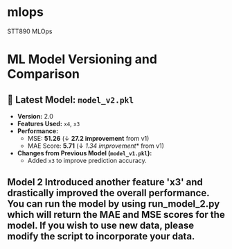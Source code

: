 # mlops
STT890 MLOps
# ML Model Versioning and Comparison

## 📌 Latest Model: `model_v2.pkl`
- **Version:** 2.0
- **Features Used:** `x4`, `x3`
- **Performance:**
  - MSE: **51.26** (↓ **27.2 improvement** from v1)
  - MAE Score: **5.71** (↓ *1.34 improvement** from v1)
- **Changes from Previous Model (`model_v1.pkl`):**
  - Added `x3` to improve prediction accuracy.

## Model 2 Introduced another feature 'x3' and drastically improved the overall performance. You can run the model by using run_model_2.py which will return the MAE and MSE scores for the model. If you wish to use new data, please modify the script to incorporate your data.

